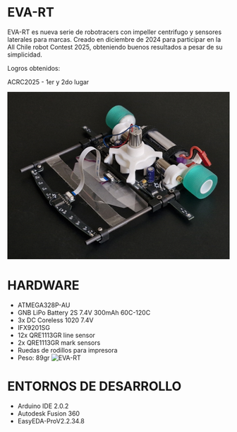 # EVA-RT
EVA-RT es nueva serie de robotracers con impeller centrifugo y sensores laterales para marcas. Creado en diciembre de 2024 para participar en la All Chile robot Contest 2025, obteniendo buenos resultados a pesar de su simplicidad.

Logros obtenidos:

ACRC2025 - 1er y 2do lugar

![EVA-RT](./images/EVA-RT_01.jpg)

# HARDWARE
- ATMEGA328P-AU
- GNB LiPo Battery 2S 7.4V 300mAh 60C-120C
- 3x DC Coreless 1020 7.4V
- IFX9201SG
- 12x QRE1113GR line sensor
- 2x QRE1113GR mark sensors
- Ruedas de rodillos para impresora
- Peso: 89gr
![EVA-RT](.images/PCB_render.jpg)

# ENTORNOS DE DESARROLLO
- Arduino IDE 2.0.2
- Autodesk Fusion 360
- EasyEDA-ProV2.2.34.8
